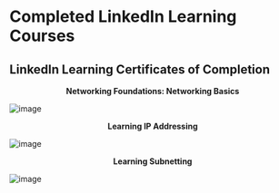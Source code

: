 <h1>Completed LinkedIn Learning Courses</h1>

<h2>LinkedIn Learning Certificates of Completion</h2>
<p align="center">
<b>Networking Foundations: Networking Basics</b>
  
![image](https://github.com/craiglashley/craiglashley/assets/164884179/a8c0b383-4a96-4a31-8fed-37de6969830f)
<p align="center">
<b>Learning IP Addressing</b>

![image](https://github.com/craiglashley/LinkedInLearning/assets/164884179/c04d23ca-b760-4c6e-962c-31bb4167ad9d)
<p align="center">
<b>Learning Subnetting</b>

![image](https://github.com/craiglashley/LinkedInLearning/assets/164884179/20114ba0-174e-4f1b-a05a-14b7c4a546d7)
